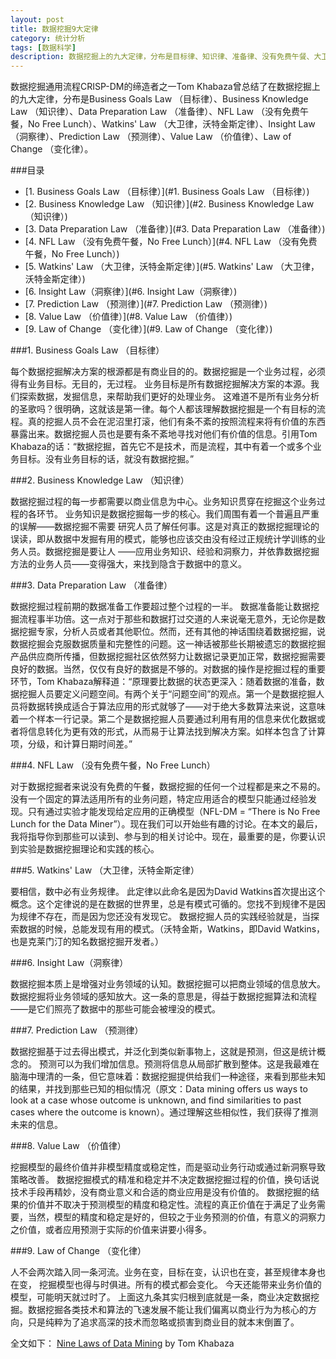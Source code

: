```yaml
---
layout: post
title: 数据挖掘9大定律
category: 统计分析
tags: [数据科学]
description: 数据挖掘上的九大定律，分布是目标律、知识律、准备律、没有免费午餐、大卫律、洞察律、预测律、价值律、变化律
---
```


数据挖掘通用流程CRISP-DM的缔造者之一Tom Khabaza曾总结了在数据挖掘上的九大定律，分布是Business Goals Law （目标律）、Business Knowledge Law （知识律）、Data Preparation Law （准备律）、NFL Law （没有免费午餐，No Free Lunch）、Watkins' Law （大卫律，沃特金斯定律）、Insight Law（洞察律）、Prediction Law （预测律）、Value Law （价值律）、Law of Change （变化律）。

<!-- more -->

###目录
- [1. Business Goals Law （目标律）](#1. Business Goals Law （目标律）)
- [2. Business Knowledge Law （知识律）](#2. Business Knowledge Law （知识律）)
- [3. Data Preparation Law （准备律）](#3. Data Preparation Law （准备律）)
- [4. NFL Law （没有免费午餐，No Free Lunch）](#4. NFL Law （没有免费午餐，No Free Lunch）)
- [5. Watkins' Law （大卫律，沃特金斯定律）](#5. Watkins' Law （大卫律，沃特金斯定律）)
- [6. Insight Law（洞察律）](#6. Insight Law（洞察律）)
- [7. Prediction Law （预测律）](#7. Prediction Law （预测律）)
- [8. Value Law （价值律）](#8. Value Law （价值律）)
- [9. Law of Change （变化律）](#9. Law of Change （变化律）)

<a name="1. Business Goals Law （目标律）"/>

###1. Business Goals Law （目标律）

每个数据挖掘解决方案的根源都是有商业目的的。数据挖掘是一个业务过程，必须得有业务目标。无目的，无过程。
业务目标是所有数据挖掘解决方案的本源。我们探索数据，发掘信息，来帮助我们更好的处理业务。 这难道不是所有业务分析的圣歌吗？很明确，这就该是第一律。每个人都该理解数据挖掘是一个有目标的流程。真的挖掘人员不会在泥沼里打滚，他们有条不紊的按照流程来将有价值的东西暴露出来。数据挖掘人员也是要有条不紊地寻找对他们有价值的信息。引用Tom Khabaza的话：“数据挖掘，首先它不是技术，而是流程，其中有着一个或多个业务目标。没有业务目标的话，就没有数据挖掘。”

<a name="2. Business Knowledge Law （知识律）"/>

###2. Business Knowledge Law （知识律）

数据挖掘过程的每一步都需要以商业信息为中心。业务知识贯穿在挖掘这个业务过程的各环节。
业务知识是数据挖掘每一步的核心。我们周围有着一个普遍且严重的误解——数据挖掘不需要 研究人员了解任何事。这是对真正的数据挖掘理论的误读，即从数据中发掘有用的模式，能够也应该交由没有经过正规统计学训练的业务人员。数据挖掘是要让人 ——应用业务知识、经验和洞察力，并依靠数据挖掘方法的业务人员——变得强大，来找到隐含于数据中的意义。

<a name="3. Data Preparation Law （准备律）"/>

###3. Data Preparation Law （准备律）

数据挖掘过程前期的数据准备工作要超过整个过程的一半。
数据准备能让数据挖掘流程事半功倍。这一点对于那些和数据打过交道的人来说毫无意外，无论你是数据挖掘专家，分析人员或者其他职位。然而，还有其他的神话围绕着数据挖掘，说数据挖掘会克服数据质量和完整性的问题。这一神话被那些长期被遗忘的数据挖掘产品供应商所传播，但数据挖掘社区依然努力让数据记录更加正常，数据挖掘需要良好的数据。当然，仅仅有良好的数据是不够的。对数据的操作是挖掘过程的重要环节，Tom Khabaza解释道：“原理要比数据的状态更深入：随着数据的准备，数据挖掘人员要定义问题空间。有两个关于“问题空间”的观点。第一个是数据挖掘人员将数据转换成适合于算法应用的形式就够了——对于绝大多数算法来说，这意味着一个样本一行记录。第二个是数据挖掘人员要通过利用有用的信息来优化数据或者将信息转化为更有效的形式，从而易于让算法找到解决方案。如样本包含了计算项，分级，和计算日期时间差。”

<a name="4. NFL Law （没有免费午餐，No Free Lunch）"/>

###4. NFL Law （没有免费午餐，No Free Lunch）

对于数据挖掘者来说没有免费的午餐，数据挖掘的任何一个过程都是来之不易的。
没有一个固定的算法适用所有的业务问题，特定应用适合的模型只能通过经验发现。只有通过实验才能发现给定应用的正确模型（NFL-DM = “There is No Free Lunch for the Data Miner”）。现在我们可以开始些有趣的讨论。在本文的最后，我将指导你到那些可以读到、参与到的相关讨论中。现在，最重要的是，你要认识到实验是数据挖掘理论和实践的核心。

<a name="5. Watkins' Law （大卫律，沃特金斯定律）"/>

###5. Watkins' Law （大卫律，沃特金斯定律）

要相信，数中必有业务规律。
此定律以此命名是因为David Watkins首次提出这个概念。这个定律说的是在数据的世界里，总是有模式可循的。您找不到规律不是因为规律不存在，而是因为您还没有发现它。
数据挖掘人员的实践经验就是，当探索数据的时候，总能发现有用的模式。（沃特金斯，Watkins，即David Watkins，也是克莱门汀的知名数据挖掘开发者。）

<a name="6. Insight Law（洞察律）"/>

###6. Insight Law（洞察律）

数据挖掘本质上是增强对业务领域的认知。数据挖掘可以把商业领域的信息放大。
数据挖掘将业务领域的感知放大。这一条的意思是，得益于数据挖掘算法和流程——是它们照亮了数据中的那些可能会被埋没的模式。

<a name="7. Prediction Law （预测律）"/>

###7. Prediction Law （预测律）

数据挖掘基于过去得出模式，并泛化到类似新事物上，这就是预测，但这是统计概念的。
预测可以为我们增加信息。预测将信息从局部扩散到整体。这是我最难在脑海中理清的一条，但它意味着：数据挖掘提供给我们一种途径，来看到那些未知的结果，并找到那些已知的相似情况（原文：Data mining offers us ways to look at a case whose outcome is unknown, and find similarities to past cases where the outcome is known）。通过理解这些相似性，我们获得了推测未来的信息。

<a name="8. Value Law （价值律）"/>

###8. Value Law （价值律）

挖掘模型的最终价值并非模型精度或稳定性，而是驱动业务行动或通过新洞察导致策略改善。
数据挖掘模式的精准和稳定并不决定数据挖掘过程的价值，换句话说技术手段再精妙，没有商业意义和合适的商业应用是没有价值的。
数据挖掘的结果的价值并不取决于预测模型的精度和稳定性。流程的真正价值在于满足了业务需要，当然，模型的精度和稳定是好的，但较之于业务预测的价值，有意义的洞察力之价值，或者应用预测于实际的价值来讲要小得多。

<a name="9. Law of Change （变化律）"/>

###9. Law of Change （变化律）

人不会两次踏入同一条河流。业务在变，目标在变，认识也在变，甚至规律本身也在变，
挖掘模型也得与时俱进。所有的模式都会变化。
今天还能带来业务价值的模型，可能明天就过时了。
上面这九条其实归根到底就是一条，商业决定数据挖掘。数据挖掘各类技术和算法的飞速发展不能让我们偏离以商业行为为核心的方向，只是纯粹为了追求高深的技术而忽略或损害到商业目的就本末倒置了。
 
全文如下： [Nine Laws of Data Mining](http://khabaza.codimension.net/index.htm)  by Tom Khabaza
